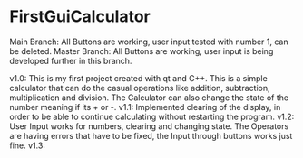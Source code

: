 # FirstGuiCalculator
Main Branch: All Buttons are working, user input tested with number 1, can be deleted.
Master Branch: All Buttons are working, user input is being developed further in this branch. 

v1.0: This is my first project created with qt and C++. This is a simple calculator that can do the casual operations like addition, subtraction, multiplication and division. The Calculator can also change the state of the number meaning if its + or -. 
v1.1: Implemented clearing of the display, in order to be able to continue calculating without restarting the program.
v1.2: User Input works for numbers, clearing and changing state. The Operators are having errors that have to be fixed, the Input through buttons works just fine.
v1.3: 
